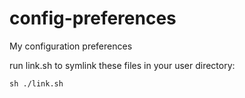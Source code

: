 # config-preferences
My configuration preferences

run link.sh to symlink these files in your user directory:
```
sh ./link.sh
```
